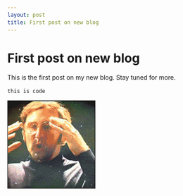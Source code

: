 ```yaml
---
layout: post
title: First post on new blog
---
```


# First post on new blog

This is the first post on my new blog. Stay tuned for more.

```
this is code
```

![Mind Blown](/assets/mind_blown.gif)